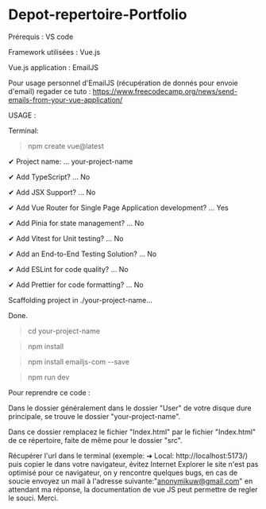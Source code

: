 # Depot-repertoire-Portfolio


Prérequis : VS code

Framework utilisées : Vue.js

Vue.js application : EmailJS

Pour usage personnel d'EmailJS (récupération de donnés pour envoie d'email) regader ce tuto : https://www.freecodecamp.org/news/send-emails-from-your-vue-application/


USAGE :

Terminal:


> npm create vue@latest


✔ Project name: … your-project-name

✔ Add TypeScript? … No 

✔ Add JSX Support? … No 

✔ Add Vue Router for Single Page Application development? … Yes

✔ Add Pinia for state management? … No

✔ Add Vitest for Unit testing? … No

✔ Add an End-to-End Testing Solution? … No

✔ Add ESLint for code quality? … No

✔ Add Prettier for code formatting? … No


Scaffolding project in ./your-project-name...

Done.


> cd your-project-name

> npm install

> npm install emailjs-com --save

> npm run dev


Pour reprendre ce code : 

Dans le dossier généralement dans le dossier "User" de votre disque dure principale, se trouve le dossier "your-project-name".

Dans ce dossier remplacez le fichier "Index.html" par le fichier "Index.html" de ce répertoire, faite de même pour le dossier "src".


Récupérer l'url dans le terminal (exemple:   ➜  Local:   http://localhost:5173/) puis copier le dans votre navigateur, évitez Internet Explorer le site n'est pas optimisé pour ce navigateur, on y rencontre quelques bugs, en cas de soucie envoyez un mail à l'adresse suivante:"anonymikuw@gmail.com" en attendant ma réponse, la documentation de vue JS peut permettre de regler le souci. Merci. 


